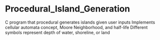 # Procedural_Island_Generation  
C program that procedural generates islands given user inputs
Implements cellular automata concept, Moore Neighborhood, and half-life
Different symbols represent depth of water, shoreline, or land
